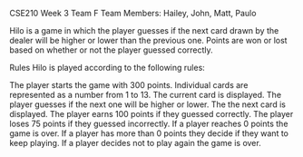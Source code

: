 CSE210 Week 3 Team F
Team Members: Hailey, John, Matt, Paulo

Hilo is a game in which the player guesses if the next card drawn by the dealer will be higher or lower than the previous one. Points are won or lost based on whether or not the player guessed correctly.

Rules
Hilo is played according to the following rules:

  The player starts the game with 300 points.
  Individual cards are represented as a number from 1 to 13.
  The current card is displayed.
  The player guesses if the next one will be higher or lower.
  The the next card is displayed.
  The player earns 100 points if they guessed correctly.
  The player loses 75 points if they guessed incorrectly.
  If a player reaches 0 points the game is over.
  If a player has more than 0 points they decide if they want to keep playing.
  If a player decides not to play again the game is over.
